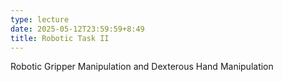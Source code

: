 ```yaml
---
type: lecture
date: 2025-05-12T23:59:59+8:49
title: Robotic Task II
---
```

Robotic Gripper Manipulation and Dexterous Hand Manipulation